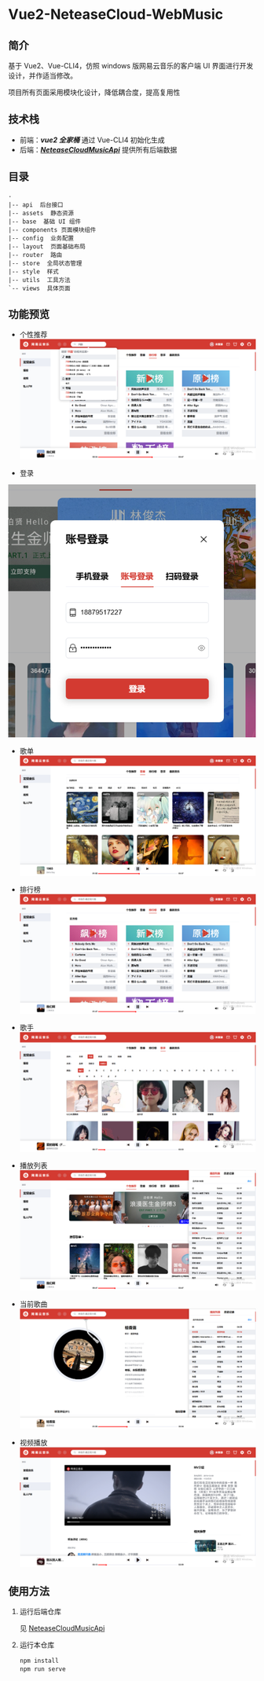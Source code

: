 # Vue2-NeteaseCloud-WebMusic

## 简介

基于 Vue2、Vue-CLI4，仿照 windows 版网易云音乐的客户端 UI 界面进行开发设计，并作适当修改。

项目所有页面采用模块化设计，降低耦合度，提高复用性

## 技术栈

- 前端：***vue2 全家桶*** 通过 Vue-CLI4 初始化生成
- 后端：***[NeteaseCloudMusicApi](https://github.com/Binaryify/NeteaseCloudMusicApi)*** 提供所有后端数据

## 目录

```
·
|-- api  后台接口
|-- assets  静态资源
|-- base  基础 UI 组件
|-- components 页面模块组件
|-- config  业务配置
|-- layout  页面基础布局
|-- router  路由
|-- store  全局状态管理
|-- style  样式
|-- utils  工具方法
`-- views  具体页面
```

## 功能预览

+ 个性推荐![recommendation](./docs/recommendation.png)

+ 登录

![login](./docs/login.png)

+ 歌单![playlist](./docs/songlist.png)

+ 排行榜![rank](./docs/rank.png)

+ 歌手![singer](./docs/singer.png)

+ 播放列表![playlist](./docs/playlist.png)

+ 当前歌曲![currentsong](./docs/currentsong.png)

+ 视频播放![mv](./docs/mv.png)

## 使用方法

1. 运行后端仓库

   见 [NeteaseCloudMusicApi](https://github.com/Binaryify/NeteaseCloudMusicApi)

2. 运行本仓库

   ```bash
   npm install
   npm run serve
   ```
